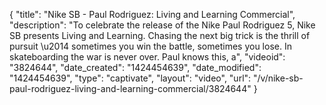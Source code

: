 {
    "title": "Nike SB - Paul Rodriguez: Living and Learning Commercial",
    "description": "To celebrate the release of the Nike Paul Rodriguez 5, Nike SB presents Living and Learning. Chasing the next big trick is the thrill of pursuit \u2014 sometimes you win the battle, sometimes you lose. In skateboarding the war is never over. Paul knows this, a",
    "videoid": "3824644",
    "date_created": "1424454639",
    "date_modified": "1424454639",
    "type": "captivate",
    "layout": "video",
    "url": "\/v\/nike-sb-paul-rodriguez-living-and-learning-commercial\/3824644"
}
